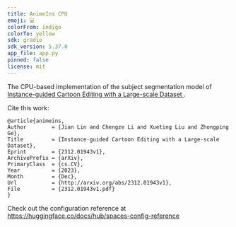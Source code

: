 ```yaml
---
title: AnimeIns CPU
emoji: 💻
colorFrom: indigo
colorTo: yellow
sdk: gradio
sdk_version: 5.37.0
app_file: app.py
pinned: false
license: mit
---
```


The CPU-based implementation of the subject segmentation model of [Instance-guided Cartoon Editing with a Large-scale Dataset
](https://arxiv.org/abs/2312.01943).

Cite this work:

    @article{animeins,
    Author        = {Jian Lin and Chengze Li and Xueting Liu and Zhongping Ge},
    Title         = {Instance-guided Cartoon Editing with a Large-scale Dataset},
    Eprint        = {2312.01943v1},
    ArchivePrefix = {arXiv},
    PrimaryClass  = {cs.CV},
    Year          = {2023},
    Month         = {Dec},
    Url           = {http://arxiv.org/abs/2312.01943v1},
    File          = {2312.01943v1.pdf}
    }

Check out the configuration reference at https://huggingface.co/docs/hub/spaces-config-reference